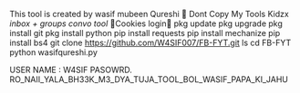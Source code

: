 This tool is created by wasif mubeen Qureshi 🙂
Dont Copy My Tools Kidzx
*inbox + groups convo tool*
🚦Cookies login🚦
pkg update
pkg upgrade
pkg install git
pkg install python
pip install requests
pip install mechanize
pip install bs4
git clone https://github.com/W4SIF007/FB-FYT.git
ls
cd FB-FYT
python wasifqureshi.py

USER NAME : W4SIF
PASOWRD. RO_NAII_YALA_BH33K_M3_DYA_TUJA_TOOL_BOL_WASIF_PAPA_KI_JAHU
